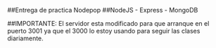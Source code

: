 ##Entrega de practica Nodepop 
##NodeJS - Express - MongoDB

##IMPORTANTE:
El servidor esta modificado para que arranque en el puerto 3001 ya que el 3000 lo estoy usando para seguir las clases diariamente.